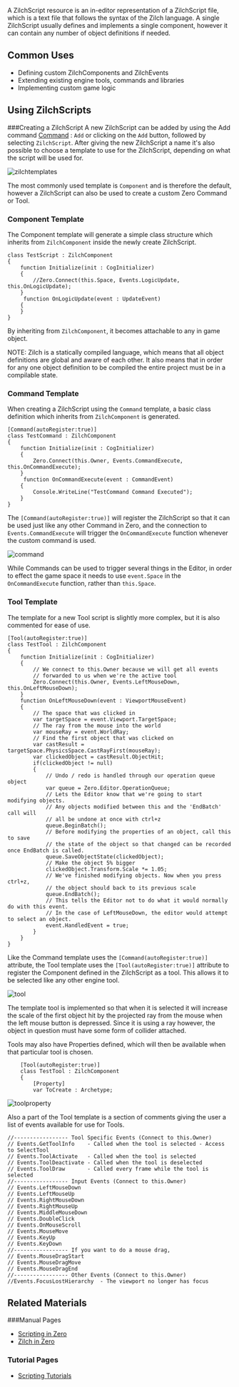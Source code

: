 A ZilchScript resource is an in-editor representation of a ZilchScript file, which is a text file that follows the syntax of the Zilch language. A single ZilchScript usually defines and implements a single component, however it can contain any number of object definitions if needed. 


## Common Uses


 - Defining custom ZilchComponents and ZilchEvents
 - Extending existing engine tools, commands and libraries
 - Implementing custom game logic


## Using ZilchScripts

###Creating a ZilchScript
A new ZilchScript can be added by using the Add command [Command](https://github.com/zeroengineteam/ZeroDocs/zero_editor_documentation/ZeroManual/Editor/EditorCommands/Commands.markdown) : `Add` or clicking on the `Add` button, followed by selecting `ZilchScript`. After giving the new ZilchScript a name it's also possible to choose a template to use for the ZilchScript, depending on what the script will be used for. 



![zilchtemplates](https://media.githubusercontent.com/media/zeroengineteam/ZeroFiles/master/doc_files/841.png)


The most commonly used template is `Component` and is therefore the default, however a ZilchScript can also be used to create a custom Zero Command or Tool. 


### Component Template

The Component template will generate a simple class structure which inherits from `ZilchComponent` inside the newly create ZilchScript. 

```
class TestScript : ZilchComponent
{
    function Initialize(init : CogInitializer)
    {
        //Zero.Connect(this.Space, Events.LogicUpdate, this.OnLogicUpdate);
    }
     function OnLogicUpdate(event : UpdateEvent)
    {
    }
}
```


By inheriting from `ZilchComponent`, it becomes attachable to any in game object. 

NOTE: Zilch is a statically compiled language, which means that all object definitions are global and aware of each other. It also means that in order for any one object definition to be compiled the entire project must be in a compilable state. 


### Command Template

When creating a ZilchScript using the `Command` template, a basic class definition which inherits from `ZilchComponent` is generated.

```
[Command(autoRegister:true)]
class TestCommand : ZilchComponent
{
    function Initialize(init : CogInitializer)
    {
        Zero.Connect(this.Owner, Events.CommandExecute, this.OnCommandExecute);
    }
     function OnCommandExecute(event : CommandEvent)
    {
        Console.WriteLine("TestCommand Command Executed");
    }
}
```


The `[Command(autoRegister:true)]` will register the ZilchScript so that it can be used just like any other Command in Zero, and the connection to `Events.CommandExecute` will trigger the `OnCommandExecute` function whenever the custom command is used.



![command](https://media.githubusercontent.com/media/zeroengineteam/ZeroFiles/master/doc_files/842.png)


While Commands can be used to trigger several things in the Editor, in order to effect the game space it needs to use `event.Space` in the `OnCommandExecute` function, rather than `this.Space`. 


### Tool Template

The template for a new Tool script is slightly more complex, but it is also commented for ease of use.

```
[Tool(autoRegister:true)]
class TestTool : ZilchComponent
{
    function Initialize(init : CogInitializer)
    {
        // We connect to this.Owner because we will get all events 
        // forwarded to us when we're the active tool
        Zero.Connect(this.Owner, Events.LeftMouseDown, this.OnLeftMouseDown);
    }
    function OnLeftMouseDown(event : ViewportMouseEvent)
    {
        // The space that was clicked in
        var targetSpace = event.Viewport.TargetSpace;
        // The ray from the mouse into the world
        var mouseRay = event.WorldRay;
        // Find the first object that was clicked on
        var castResult = targetSpace.PhysicsSpace.CastRayFirst(mouseRay);
        var clickedObject = castResult.ObjectHit;
        if(clickedObject != null)
        {
            // Undo / redo is handled through our operation queue object
            var queue = Zero.Editor.OperationQueue;
            // Lets the Editor know that we're going to start modifying objects.
            // Any objects modified between this and the 'EndBatch' call will
            // all be undone at once with ctrl+z
            queue.BeginBatch();
            // Before modifying the properties of an object, call this to save
            // the state of the object so that changed can be recorded once EndBatch is called.
            queue.SaveObjectState(clickedObject);
            // Make the object 5% bigger
            clickedObject.Transform.Scale *= 1.05;
            // We've finished modifying objects. Now when you press ctrl+z, 
            // the object should back to its previous scale
            queue.EndBatch();
            // This tells the Editor not to do what it would normally do with this event.
            // In the case of LeftMouseDown, the editor would attempt to select an object.
            event.HandledEvent = true;
        }
    }
}
```


Like the Command template uses the `[Command(autoRegister:true)]` attribute, the Tool template uses the `[Tool(autoRegister:true)]` attribute to register the Component defined in the ZilchScript as a tool. This allows it to be selected like any other engine tool. 



![tool](https://media.githubusercontent.com/media/zeroengineteam/ZeroFiles/master/doc_files/843.png)


The template tool is implemented so that when it is selected it will increase the scale of the first object hit by the projected ray from the mouse when the left mouse button is depressed. Since it is using a ray however, the object in question must have some form of collider attached. 

Tools may also have Properties defined, which will then be available when that particular tool is chosen. 

```
    [Tool(autoRegister:true)]
    class TestTool : ZilchComponent
    {
        [Property]
        var ToCreate : Archetype;

```




![toolproperty](https://media.githubusercontent.com/media/zeroengineteam/ZeroFiles/master/doc_files/844.png)


Also a part of the Tool template is a section of comments giving the user a list of events available for use for Tools. 

```
//----------------- Tool Specific Events (Connect to this.Owner)
// Events.GetToolInfo    - Called when the tool is selected - Access to SelectTool 
// Events.ToolActivate   - Called when the tool is selected
// Events.ToolDeactivate - Called when the tool is deselected
// Events.ToolDraw       - Called every frame while the tool is selected
//----------------- Input Events (Connect to this.Owner)
// Events.LeftMouseDown
// Events.LeftMouseUp
// Events.RightMouseDown
// Events.RightMouseUp
// Events.MiddleMouseDown
// Events.DoubleClick
// Events.OnMouseScroll
// Events.MouseMove
// Events.KeyUp
// Events.KeyDown
//----------------- If you want to do a mouse drag, 
// Events.MouseDragStart
// Events.MouseDragMove
// Events.MouseDragEnd
//----------------- Other Events (Connect to this.Owner)
//Events.FocusLostHierarchy  - The viewport no longer has focus
```



## Related Materials

###Manual Pages
- [Scripting in Zero](https://github.com/zeroengineteam/ZeroDocs/zero_editor_documentation/ZeroManual/Scripting.markdown)
- [Zilch in Zero](https://github.com/zeroengineteam/ZeroDocs/zero_editor_documentation/zeromanual/zilch_in_zero.markdown)


### Tutorial Pages

- [Scripting Tutorials](https://github.com/zeroengineteam/ZeroDocs/zero_editor_documentation/Tutorials/Scripting.markdown)
 

 